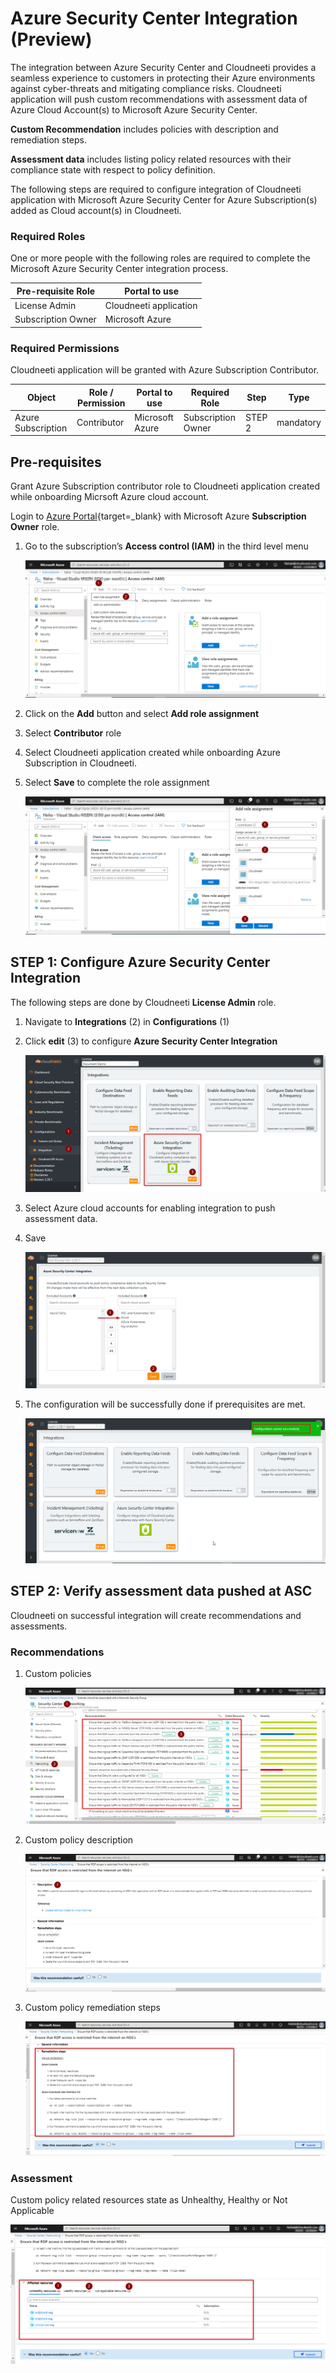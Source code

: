 # Azure Security Center Integration (Preview)

The integration between Azure Security Center and Cloudneeti provides a seamless experience to customers in protecting their Azure environments against cyber-threats and mitigating compliance risks. Cloudneeti application will push custom recommendations with assessment data of Azure Cloud Account(s) to Microsoft Azure Security Center. 

**Custom Recommendation** includes policies with description and remediation steps.

**Assessment data** includes listing policy related resources with their compliance state with respect to policy definition.

The following steps are required to configure integration of Cloudneeti application with Microsoft Azure Security Center for Azure Subscription(s) added as Cloud account(s) in Cloudneeti. 

### Required Roles

One or more people with the following roles are required to complete the Microsoft
Azure Security Center integration process.

| **Pre-requisite Role**  | **Portal to use**      |
|-------------------------|------------------------|
| License Admin           | Cloudneeti application |
| Subscription Owner      | Microsoft Azure        |

### Required Permissions

Cloudneeti application will be granted with Azure Subscription Contributor.

| Object | Role / Permission                                                 | Portal to use     | Required Role               | Step     | Type      | 
|------|-------------------------------------------------------------|-------------------|--------------------|----------|-----------|
| Azure Subscription | Contributor              | Microsoft Azure   | Subscription Owner | STEP 2   | mandatory | 


## Pre-requisites

Grant Azure Subscription contributor role to Cloudneeti application created while onboarding Micrsoft Azure cloud account.


Login to [Azure Portal](https://portal.azure.com/){target=_blank} with Microsoft Azure **Subscription Owner** role.

1.	Go to the subscription’s **Access control (IAM)** in the third level menu

    ![Assign role](.././images/ascPush/role_assign_0.png#thumbnail)

2.	Click on the **Add** button and select **Add role assignment**

3.	Select **Contributor** role 

4.  Select Cloudneeti application created while onboarding Azure Subscription in Cloudneeti.

5.	Select **Save** to complete the role assignment

    ![Assign role](.././images/ascPush/role_assign_1.png#thumbnail)


## STEP 1: Configure Azure Security Center Integration 

The following steps are done by Cloudneeti **License Admin** role.

1. Navigate to **Integrations** (2) in **Configurations** (1)

2. Click **edit** (3) to configure **Azure Security Center Integration**

    ![Integrations](.././images/ascPush/integrations_1.png#thumbnail)

3. Select Azure cloud accounts for enabling integration to push assessment data.

4. Save

    ![Integrations](.././images/ascPush/integrations_2.png#thumbnail)

5.	The configuration will be successfully done if prerequisites are met.

    ![Integrations](.././images/ascPush/integrations_3.png#thumbnail)


## STEP 2: Verify assessment data pushed at ASC

Cloudneeti on successful integration will create recommendations and assessments.

### Recommendations 

1. Custom policies 

    ![assessment data ](.././images/ascPush/assessment_data_1.png#thumbnail)

2. Custom policy description 

    ![assessment data ](.././images/ascPush/assessment_data_2.png#thumbnail)

3. Custom policy remediation steps

    ![assessment data ](.././images/ascPush/assessment_data_3.png#thumbnail)

### Assessment

Custom policy related resources state as Unhealthy, Healthy or Not Applicable

![assessment data ](.././images/ascPush/assessment_data_4.png#thumbnail)
